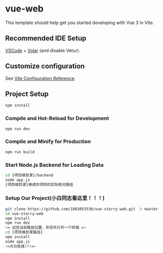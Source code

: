 # vue-web

This template should help get you started developing with Vue 3 in Vite.

## Recommended IDE Setup

[VSCode](https://code.visualstudio.com/) + [Volar](https://marketplace.visualstudio.com/items?itemName=Vue.volar) (and disable Vetur).

## Customize configuration

See [Vite Configuration Reference](https://vite.dev/config/).

## Project Setup

```sh
npm install
```

### Compile and Hot-Reload for Development

```sh
npm run dev
```

### Compile and Minify for Production

```sh
npm run build
```

### Start Node.js Backend for Loading Data

```sh
cd {项目根目录}/backend
node app.js
{项目根目录}换成你项目的实际绝对路径
```
### Setup Our Project(小白同志看这里！！！)

```sh
git clone https://github.com/1803053530/vue-starry-web.git -b master
cd vue-starry-web
npm install
npm run dev
<= 记住当前路径位置，并另外打开一个终端 =>
cd {项目根目录路径}
npm install
node app.js
<=大功告成!!!=>
```

